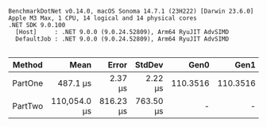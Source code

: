 ```

BenchmarkDotNet v0.14.0, macOS Sonoma 14.7.1 (23H222) [Darwin 23.6.0]
Apple M3 Max, 1 CPU, 14 logical and 14 physical cores
.NET SDK 9.0.100
  [Host]     : .NET 9.0.0 (9.0.24.52809), Arm64 RyuJIT AdvSIMD
  DefaultJob : .NET 9.0.0 (9.0.24.52809), Arm64 RyuJIT AdvSIMD


```
| Method  | Mean         | Error     | StdDev    | Gen0     | Gen1     | Gen2     | Allocated  |
|-------- |-------------:|----------:|----------:|---------:|---------:|---------:|-----------:|
| PartOne |     487.1 μs |   2.37 μs |   2.22 μs | 110.3516 | 110.3516 | 110.3516 |  370.32 KB |
| PartTwo | 110,054.0 μs | 816.23 μs | 763.50 μs |        - |        - |        - | 1133.32 KB |
